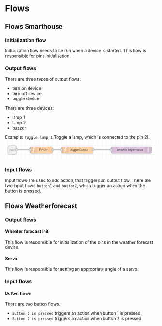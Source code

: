 # Flows 
## Flows Smarthouse 
### Initialization flow 
Initialization flow needs to be run when a device is started. 
This flow is responsible for pins initialization. 

### Output flows 
There are three types of output flows: 
 - turn on device
 - turn off device
 - toggle device

There are three devices:
 - lamp 1
 - lamp 2
 - buzzer

Example: 
`Toggle lamp 1`
Toggle a lamp, which is connected to the pin 21. 
![](docs/Toggle_lamp_1_flow.png)

### Input flows 
Input flows are used to add action, that triggers an output flow. 
There are two input flows `button1` and `button2`,  which trigger an action when the button is pressed. 


## Flows Weatherforecast
### Output flows
#### Wheater forecast init
This flow is responsible for initialization of the pins in the weather forecast device. 

#### Servo
This flow is responsible for setting an appropriate angle of a servo. 

### Input flows
#### Button flows
There are two button flows. 
- `Button 1 is pressed` triggers an action when button 1 is pressed.
- `Button 2 is pressed`  triggers an action when button 2 is pressed



